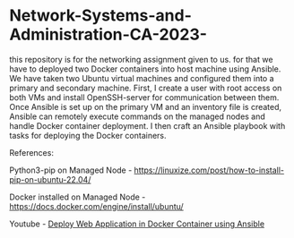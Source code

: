 # Network-Systems-and-Administration-CA-2023-
this repository is for the networking assignment given to us. 
for that we have to deployed two Docker containers into host machine using Ansible. We have taken two Ubuntu virtual machines and configured them into a primary and secondary machine.  First, I create a user with root access on both VMs and install OpenSSH-server for communication between them. Once Ansible is set up on the primary VM and an inventory file is created, Ansible can remotely execute commands on the managed nodes and handle Docker container deployment. I then craft an Ansible playbook with tasks for deploying the Docker containers.

References: 

Python3-pip on Managed Node - https://linuxize.com/post/how-to-install-pip-on-ubuntu-22.04/

Docker installed on Managed Node - https://docs.docker.com/engine/install/ubuntu/

Youtube - [Deploy Web Application in Docker Container using Ansible](https://youtu.be/u-_uGO95xco?si=kgukamM-HGlrWLSq)
